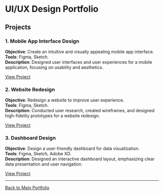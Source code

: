 # UI/UX Design Portfolio

## Projects

### 1. Mobile App Interface Design
**Objective**: Create an intuitive and visually appealing mobile app interface.  
**Tools**: Figma, Sketch.  
**Description**: Designed user interfaces and user experiences for a mobile application, focusing on usability and aesthetics.

[View Project](#)

### 2. Website Redesign
**Objective**: Redesign a website to improve user experience.  
**Tools**: Figma, Sketch.  
**Description**: Conducted user research, created wireframes, and designed high-fidelity prototypes for a website redesign.

[View Project](#)

### 3. Dashboard Design
**Objective**: Design a user-friendly dashboard for data visualization.  
**Tools**: Figma, Sketch, Adobe XD.  
**Description**: Designed an interactive dashboard layout, emphasizing clear data presentation and user navigation.

[View Project](#)

---

[Back to Main Portfolio](https://github.com/tariqve)